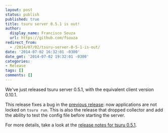 ```yaml
---
layout: post
status: publish
published: true
title: tsuru server 0.5.1 is out!
author:
  display_name: Francisco Souza
  url: https://github.com/fsouza
redirect_from:
  - /2014/07/02/tsuru-server-0-5-1-is-out/
date: '2014-07-02 16:32:01 -0300'
date_gmt: '2014-07-02 19:32:01 -0300'
categories:
- Release
tags: []
comments: []
---
```

<p>We've just released tsuru server 0.5.1, with the equivalent client version 0.10.1.</p>
<p>This release fixes a bug in the <a href="http://blog.tsuru.io/2014/06/27/tsuru-server-0-5-0-released/" title="tsuru 0.5.0 released">previous release</a>: now applications are not locked on <code>tsuru run</code>. This is also the release that dropped collector and add the ability to test the config file before starting the server.</p>
<p>For more details, take a look at the <a href="http://docs.tsuru.io/en/stable/releases/tsr/0.5.1.html" title="tsuru server 0.5.1 release notes">release notes for tsuru 0.5.1</a>.</p>

